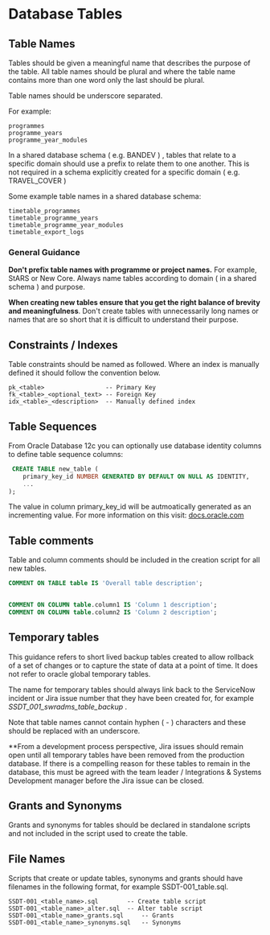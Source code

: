 # Database Tables

## Table Names

Tables should be given a meaningful name that describes the purpose of the table. All table names should be plural and where the table name contains more than one word only the last should be plural. 

Table names should be underscore separated. 

For example:

```
programmes
programme_years
programme_year_modules
```

In a shared database schema ( e.g. BANDEV ) , tables that relate to a specific domain should use a prefix to relate them to one another. This is not required in a schema explicitly created for a specific domain ( e.g. TRAVEL_COVER )

Some example table names in a shared database schema: 

```
timetable_programmes
timetable_programme_years
timetable_programme_year_modules
timetable_export_logs
```

### General Guidance

**Don't prefix table names with programme or project names.** For  example, StARS or New Core. Always name tables according to domain ( in a shared schema ) and purpose. 

**When creating new tables ensure that you get the right balance of brevity and meaningfulness**. Don't create tables with unnecessarily long names or names that are so short that it is difficult to understand their purpose. 


## Constraints / Indexes

Table constraints should be named as followed. Where an index is manually defined it should follow the convention below. 

```
pk_<table>                 -- Primary Key
fk_<table>_<optional_text> -- Foreign Key
idx_<table>_<description>  -- Manually defined index
```

## Table Sequences

From Oracle Database 12c you can optionally use database identity columns to define table sequence columns:

```sql
 CREATE TABLE new_table (
    primary_key_id NUMBER GENERATED BY DEFAULT ON NULL AS IDENTITY,
    ...
);
```

The value in column primary_key_id will be autmoatically generated as an incrementing value. For more information on this visit: [docs.oracle.com](https://docs.oracle.com/en/database/other-databases/nosql-database/22.1/sqlreferencefornosql/identity-column.html)


## Table comments

Table and column comments should be included in the creation script for all new tables. 

```sql
COMMENT ON TABLE table IS 'Overall table description';


COMMENT ON COLUMN table.column1 IS 'Column 1 description';
COMMENT ON COLUMN table.column2 IS 'Column 2 description';
```

## Temporary tables

This guidance refers to short lived backup tables created to allow rollback of a set of changes or to capture the state of data at a point of time. It does not refer to oracle global temporary tables. 

The name for temporary tables should always link back to the ServiceNow incident or Jira issue number that they have been created for, for example *SSDT_001_swradms_table_backup* . 

Note that table names cannot contain hyphen ( - ) characters and these should be replaced with an underscore. 

**From a development process perspective, Jira issues should remain open until all temporary tables have been removed from the production database. If there is a compelling reason for these tables to remain in the database, this must be agreed with the team leader / Integrations & Systems Development manager before the Jira issue can be closed.  


## Grants and Synonyms

Grants and synonyms for tables should be declared in standalone scripts and not included in the script used to create the table.


## File Names

Scripts that create or update tables, synonyms and grants should have filenames in the following format, for example SSDT-001_table.sql.

```
SSDT-001_<table_name>.sql        -- Create table script
SSDT-001_<table_name>_alter.sql  -- Alter table script
SSDT-001_<table_name>_grants.sql     -- Grants
SSDT-001_<table_name>_synonyms.sql   -- Synonyms
```
